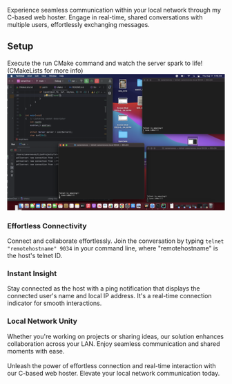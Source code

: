 Experience seamless communication within your local network through my C-based web hoster. Engage in real-time, shared conversations with multiple users, effortlessly exchanging messages.

## Setup
Execute the run CMake command and watch the server spark to life! (CMakeLists for more info)
![screenshot.png](images%2Fscreenshot.png)
### Effortless Connectivity
Connect and collaborate effortlessly. Join the conversation by typing ```telnet "remotehostname" 9034``` in your command line, where "remotehostname" is the host's telnet ID.

### Instant Insight
Stay connected as the host with a ping notification that displays the connected user's name and local IP address. It's a real-time connection indicator for smooth interactions.

### Local Network Unity
Whether you're working on projects or sharing ideas, our solution enhances collaboration across your LAN. Enjoy seamless communication and shared moments with ease. \
\
Unleash the power of effortless connection and real-time interaction with our C-based web hoster. Elevate your local network communication today.
